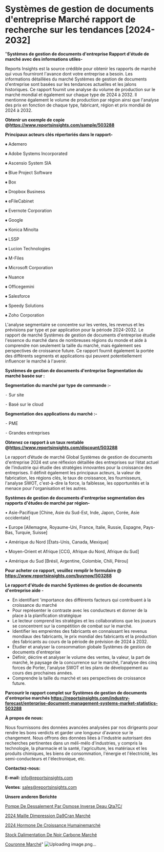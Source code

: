 # Systèmes de gestion de documents d'entreprise Marché rapport de recherche sur les tendances [2024-2032]

"<strong>Systèmes de gestion de documents d'entreprise Rapport d'étude de marché avec des informations utiles-</strong>

Reports Insights est la source crédible pour obtenir les rapports de marché qui vous fourniront l'avance dont votre entreprise a besoin. Les informations détaillées du marché Systèmes de gestion de documents d'entreprise sont basées sur les tendances actuelles et les jalons historiques. Ce rapport fournit une analyse du volume de production sur le marché mondial et également sur chaque type de 2024 à 2032. Il mentionne également le volume de production par région ainsi que l'analyse des prix en fonction de chaque type, fabricant, région et prix mondial de 2024 à 2032.

<strong><b>Obtenir un exemple de copie @</b></strong><a href=https://www.reportsinsights.com/sample/503288><strong><b>https://www.reportsinsights.com/sample/503288</b></strong></a>

<b>Principaux acteurs clés répertoriés dans le rapport-</b>

<b> </b>♦ Ademero

♦ Adobe Systems Incorporated

♦ Ascensio System SIA

♦ Blue Project Software

♦ Box

♦ Dropbox Business

♦ eFileCabinet

♦ Evernote Corporation

♦ Google

♦ Konica Minolta

♦ LSSP

♦ Lucion Technologies

♦ M-Files

♦ Microsoft Corporation

♦ Nuance

♦ Officegemini

♦ Salesforce

♦ Speedy Solutions

♦ Zoho Corporation

L'analyse segmentaire se concentre sur les ventes, les revenus et les prévisions par type et par application pour la période 2024-2032. Le rapport de marché Systèmes de gestion de documents d'entreprise étudie l'essence du marché dans de nombreuses régions du monde et aide à comprendre non seulement la taille du marché, mais également ses perspectives de croissance future. Ce rapport fournit également la portée des différents segments et applications qui peuvent potentiellement influencer le marché à l'avenir.

<strong>Systèmes de gestion de documents d'entreprise Segmentation du marché basée sur :</strong>

<strong>Segmentation du marché par type de commande :-</strong>

⁃ Sur site

⁃ Basé sur le cloud

<strong>Segmentation des applications du marché :-</strong>

⁃ PME

⁃ Grandes entreprises

<strong><b>Obtenez ce rapport à un taux rentable @</b></strong><a href=https://www.reportsinsights.com/discount/503288><strong><b>https://www.reportsinsights.com/discount/503288</b></strong></a>

Le rapport d’étude de marché Global Systèmes de gestion de documents d'entreprise 2024 est une réflexion détaillée des entreprises sur l’état actuel de l’industrie qui étudie des stratégies innovantes pour la croissance des entreprises. Il définit également les principaux acteurs, la valeur de fabrication, les régions clés, le taux de croissance, les fournisseurs, l'analyse SWOT, c'est-à-dire la force, la faiblesse, les opportunités et la menace pour l'organisation et les autres.

<strong>Systèmes de gestion de documents d'entreprise segmentation des rapports d'études de marché par région-</strong>

• Asie-Pacifique [Chine, Asie du Sud-Est, Inde, Japon, Corée, Asie occidentale]

• Europe [Allemagne, Royaume-Uni, France, Italie, Russie, Espagne, Pays-Bas, Turquie, Suisse]

• Amérique du Nord [États-Unis, Canada, Mexique]

• Moyen-Orient et Afrique [CCG, Afrique du Nord, Afrique du Sud]

• Amérique du Sud [Brésil, Argentine, Colombie, Chili, Pérou]

<strong>Pour acheter ce rapport, veuillez remplir le formulaire @   <a href=https://www.reportsinsights.com/buynow/503288>https://www.reportsinsights.com/buynow/503288</a></strong>

<strong>Le rapport d'étude de marché Systèmes de gestion de documents d'entreprise aide -</strong>
<ul>
  <li>En identifiant 'importance des différents facteurs qui contribuent à la croissance du marché</li>
  <li>Pour représenter le contraste avec les conducteurs et donner de la place à la planification stratégique</li>
  <li>Le lecteur comprend les stratégies et les collaborations que les joueurs se concentrent sur la compétition de combat sur le marché.</li>
  <li>Identifier les empreintes des fabricants en connaissant les revenus mondiaux des fabricants, le prix mondial des fabricants et la production des fabricants au cours de la période de prévision de 2024 à 2032.</li>
  <li>Étudier et analyser la consommation globale Systèmes de gestion de documents d'entreprise</li>
  <li>Définir, décrire et analyser le volume des ventes, la valeur, la part de marché, le paysage de la concurrence sur le marché, l'analyse des cinq forces de Porter, l'analyse SWOT et les plans de développement au cours des prochaines années.</li>
  <li>Comprendre la taille du marché et ses perspectives de croissance future.</li>
</ul>

<strong>Parcourir le rapport complet sur Systèmes de gestion de documents d'entreprise marchés <a href=https://reportsinsights.com/industry-forecast/enterprise-document-management-systems-market-statistics-503288>https://reportsinsights.com/industry-forecast/enterprise-document-management-systems-market-statistics-503288</a></strong>

<strong>À propos de nous:</strong>

Nous fournissons des données avancées analysées par nos dirigeants pour rendre les bons verdicts et garder une longueur d'avance sur le changement. Nous offrons des données liées à l'industrie autorisant des recherches pertinentes dans un méli-mélo d'industries, y compris la technologie, la pharmacie et la santé, l'agriculture, les matériaux et les produits chimiques, les biens de consommation, l'énergie et l'électricité, les semi-conducteurs et l'électronique, etc.

<strong>Contactez-nous:</strong>

<strong>E-mail:</strong> <a href=mailto:info@reportsinsights.com>info@reportsinsights.com</a>

<strong>Ventes</strong>: <a href=mailto:sales@reportsinsights.com>sales@reportsinsights.com</a>

<strong>Unsere anderen Berichte</strong>

<a href=https://www.linkedin.com/pulse/pompe-de-dessalement-par-osmose-inverse-deau-qta7c/>Pompe De Dessalement Par Osmose Inverse Deau Qta7C/</a>

<a href=https://www.linkedin.com/pulse/2024-maille-dimpression-d%C3%A9cran-march%C3%A9-partager-obfkc/>2024 Maille Dimpression Da9Cran Marché</a>

<a href=https://www.linkedin.com/pulse/2024-hormone-de-croissance-humainemarché-analyse-us4qc/>2024 Hormone De Croissance Humainemarché</a>

<a href=https://www.linkedin.com/pulse/stock-dalimentation-de-noir-carbone-march%C3%A9-rapport-xgctc/>Stock Dalimentation De Noir Carbone Marché</a>

<a href=https://www.linkedin.com/pulse/couronne-march%C3%A9-taille-part-perspectives-et-favxc/>Couronne Marché</a>"
![Uploading image.png…]()
